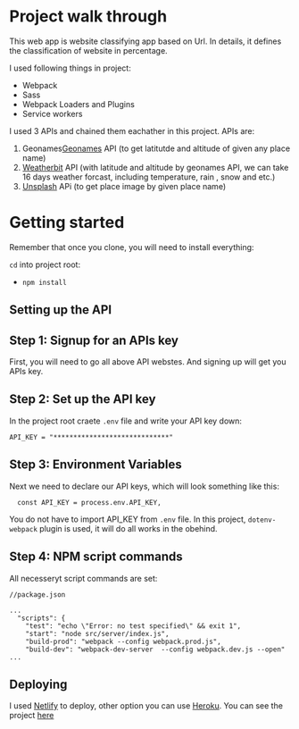 # Project walk through

This web app is website classifying app based on Url. In details, it defines the classification of website in percentage.

I used following things in project:
- Webpack
- Sass
- Webpack Loaders and Plugins
- Service workers

I used 3 APIs and chained them eachather in this project.
APIs are:
1) Geonames[Geonames](https://www.geonames.org/) API (to get latitutde and altitude of given any place name)
2) [Weatherbit](https://www.weatherbit.io/features) API (with latitude and altitude by geonames API, we can take 16 days weather forcast, including temperature, rain , snow and etc.)
3) [Unsplash](https://unsplash.com/documentation#list-photos) APi (to get place image by given place name)


# Getting started

Remember that once you clone, you will need to install everything:

`cd` into project root:
- `npm install`

## Setting up the API

## Step 1: Signup for an APIs key
First, you will need to go all above API webstes. And signing up will get you APIs key.


## Step 2: Set up the API key
In the project root craete ```.env``` file and write your API key down:
  ```
  API_KEY = "*****************************"
  ```

## Step 3: Environment Variables
Next we need to declare our API keys, which will look something like this:
```
  const API_KEY = process.env.API_KEY,

```
You do not have to import API_KEY from ```.env``` file. In this project, ```dotenv-webpack``` plugin is used, it will do all works in the obehind.
## Step 4: NPM script commands

All necesseryt script commands are set:
```
//package.json

...
  "scripts": {
    "test": "echo \"Error: no test specified\" && exit 1",
    "start": "node src/server/index.js",
    "build-prod": "webpack --config webpack.prod.js",
    "build-dev": "webpack-dev-server  --config webpack.dev.js --open"
...
```

## Deploying

I used [Netlify](https://www.netlify.com/) to deploy, other option you can use [Heroku](https://www.heroku.com/).
You can see the project [here](https://udacity-nlp.netlify.app/)
